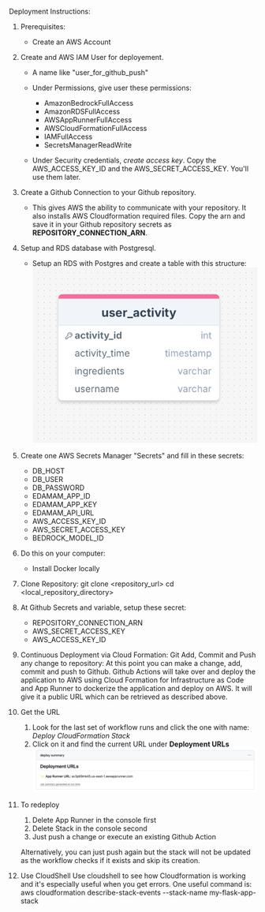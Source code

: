 Deployment Instructions:   
1. Prerequisites:   
	- Create an AWS Account   

2. Create and AWS IAM User for deployement.   
    - A name like "user_for_github_push"   
    - Under Permissions, give user these permissions:
        - AmazonBedrockFullAccess
        - AmazonRDSFullAccess
        - AWSAppRunnerFullAccess
        - AWSCloudFormationFullAccess
        - IAMFullAccess
        - SecretsManagerReadWrite

    - Under Security credentials, _create access key_. Copy the AWS_ACCESS_KEY_ID and the AWS_SECRET_ACCESS_KEY. You'll use them later.

3. Create a Github Connection to your Github repository.
    - This gives AWS the ability to communicate with your repository. It also installs AWS Cloudformation required files. Copy the arn and save it in your Github repository secrets as **REPOSITORY_CONNECTION_ARN**.

4. Setup and RDS database with Postgresql.
    - Setup an RDS with Postgres and create a table with this structure:
    ![alt text](images/database_structure.png)

5. Create one AWS Secrets Manager "Secrets" and fill in these secrets:
    - DB_HOST
    - DB_USER
    - DB_PASSWORD
    - EDAMAM_APP_ID
    - EDAMAM_APP_KEY
    - EDAMAM_API_URL
    - AWS_ACCESS_KEY_ID
    - AWS_SECRET_ACCESS_KEY
    - BEDROCK_MODEL_ID

6. Do this on your computer:
	- Install Docker locally

3. Clone Repository:
    git clone <repository_url>
    cd <local_repository_directory>

4. At Github Secrets and variable, setup these secret:
    - REPOSITORY_CONNECTION_ARN
    - AWS_SECRET_ACCESS_KEY
    - AWS_ACCESS_KEY_ID

5. Continuous Deployment via Cloud Formation:
    Git Add, Commit and Push any change to repository:
        At this point you can make a change, add, commit and push to Github. Github Actions will take over and deploy the application to AWS using Cloud Formation for Infrastructure as Code and App Runner to dockerize the application and deploy on AWS. It will give it a public URL which can be retrieved as described above.

6. Get the URL
    1. Look for the last set of workflow runs and click the one with name: _Deploy CloudFormation Stack_
    1. Click on it and find the current URL under **Deployment URLs**
        ![alt text](images/url.png)

8. To redeploy
    1. Delete App Runner in the console first
    1. Delete Stack in the console second
    1. Just push a change or execute an existing Github Action  

    Alternatively, you can just push again but the stack will not be updated as the workflow checks if it exists and skip its creation.

9. Use CloudShell
    Use cloudshell to see how Cloudformation is working and it's especially useful when you get errors. One useful command is:
    aws cloudformation describe-stack-events --stack-name my-flask-app-stack